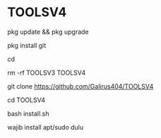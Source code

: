# TOOLSV4
pkg update && pkg upgrade

pkg install git

cd

rm -rf TOOLSV3 TOOLSV4

git clone https://github.com/Galirus404/TOOLSV4

cd TOOLSV4

bash install.sh

wajib install apt/sudo dulu
